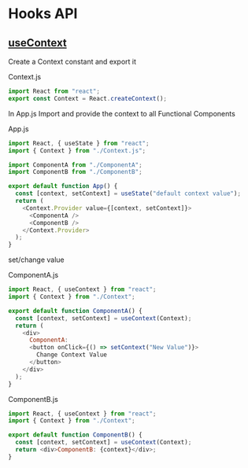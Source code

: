 # Hooks API

## [useContext](https://zh-hant.reactjs.org/docs/hooks-reference.html#usecontext)

Create a Context constant and export it  

Context.js

```js
import React from "react";
export const Context = React.createContext();
```

In App.js Import and provide the context to all Functional Components  

App.js

```js
import React, { useState } from "react";
import { Context } from "./Context.js";

import ComponentA from "./ComponentA";
import ComponentB from "./ComponentB";

export default function App() {
  const [context, setContext] = useState("default context value");
  return (
    <Context.Provider value={[context, setContext]}>
      <ComponentA />
      <ComponentB />
    </Context.Provider>
  );
}
```

set/change value  

ComponentA.js

```js
import React, { useContext } from "react";
import { Context } from "./Context";

export default function ComponentA() {
  const [context, setContext] = useContext(Context);
  return (
    <div>
      ComponentA:
      <button onClick={() => setContext("New Value")}>
        Change Context Value
      </button>
    </div>
  );
}
```

ComponentB.js

```js
import React, { useContext } from "react";
import { Context } from "./Context";

export default function ComponentB() {
  const [context, setContext] = useContext(Context);
  return <div>ComponentB: {context}</div>;
}
```
